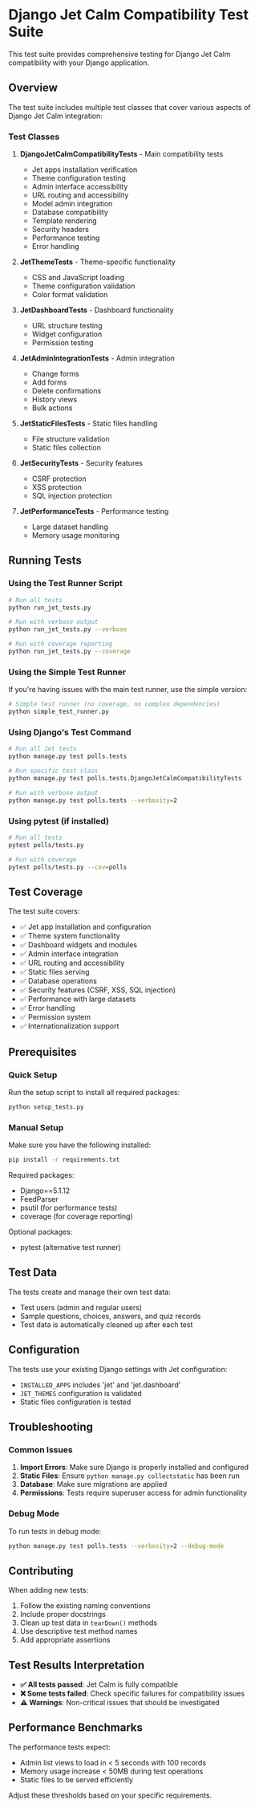 # Django Jet Calm Compatibility Test Suite

This test suite provides comprehensive testing for Django Jet Calm compatibility with your Django application.

## Overview

The test suite includes multiple test classes that cover various aspects of Django Jet Calm integration:

### Test Classes

1. **DjangoJetCalmCompatibilityTests** - Main compatibility tests

   - Jet apps installation verification
   - Theme configuration testing
   - Admin interface accessibility
   - URL routing and accessibility
   - Model admin integration
   - Database compatibility
   - Template rendering
   - Security headers
   - Performance testing
   - Error handling

2. **JetThemeTests** - Theme-specific functionality

   - CSS and JavaScript loading
   - Theme configuration validation
   - Color format validation

3. **JetDashboardTests** - Dashboard functionality

   - URL structure testing
   - Widget configuration
   - Permission testing

4. **JetAdminIntegrationTests** - Admin integration

   - Change forms
   - Add forms
   - Delete confirmations
   - History views
   - Bulk actions

5. **JetStaticFilesTests** - Static files handling

   - File structure validation
   - Static files collection

6. **JetSecurityTests** - Security features

   - CSRF protection
   - XSS protection
   - SQL injection protection

7. **JetPerformanceTests** - Performance testing
   - Large dataset handling
   - Memory usage monitoring

## Running Tests

### Using the Test Runner Script

```bash
# Run all tests
python run_jet_tests.py

# Run with verbose output
python run_jet_tests.py --verbose

# Run with coverage reporting
python run_jet_tests.py --coverage
```

### Using the Simple Test Runner

If you're having issues with the main test runner, use the simple version:

```bash
# Simple test runner (no coverage, no complex dependencies)
python simple_test_runner.py
```

### Using Django's Test Command

```bash
# Run all Jet tests
python manage.py test polls.tests

# Run specific test class
python manage.py test polls.tests.DjangoJetCalmCompatibilityTests

# Run with verbose output
python manage.py test polls.tests --verbosity=2
```

### Using pytest (if installed)

```bash
# Run all tests
pytest polls/tests.py

# Run with coverage
pytest polls/tests.py --cov=polls
```

## Test Coverage

The test suite covers:

- ✅ Jet app installation and configuration
- ✅ Theme system functionality
- ✅ Dashboard widgets and modules
- ✅ Admin interface integration
- ✅ URL routing and accessibility
- ✅ Static files serving
- ✅ Database operations
- ✅ Security features (CSRF, XSS, SQL injection)
- ✅ Performance with large datasets
- ✅ Error handling
- ✅ Permission system
- ✅ Internationalization support

## Prerequisites

### Quick Setup

Run the setup script to install all required packages:

```bash
python setup_tests.py
```

### Manual Setup

Make sure you have the following installed:

```bash
pip install -r requirements.txt
```

Required packages:

- Django==5.1.12
- FeedParser
- psutil (for performance tests)
- coverage (for coverage reporting)

Optional packages:

- pytest (alternative test runner)

## Test Data

The tests create and manage their own test data:

- Test users (admin and regular users)
- Sample questions, choices, answers, and quiz records
- Test data is automatically cleaned up after each test

## Configuration

The tests use your existing Django settings with Jet configuration:

- `INSTALLED_APPS` includes 'jet' and 'jet.dashboard'
- `JET_THEMES` configuration is validated
- Static files configuration is tested

## Troubleshooting

### Common Issues

1. **Import Errors**: Make sure Django is properly installed and configured
2. **Static Files**: Ensure `python manage.py collectstatic` has been run
3. **Database**: Make sure migrations are applied
4. **Permissions**: Tests require superuser access for admin functionality

### Debug Mode

To run tests in debug mode:

```bash
python manage.py test polls.tests --verbosity=2 --debug-mode
```

## Contributing

When adding new tests:

1. Follow the existing naming conventions
2. Include proper docstrings
3. Clean up test data in `tearDown()` methods
4. Use descriptive test method names
5. Add appropriate assertions

## Test Results Interpretation

- **✅ All tests passed**: Jet Calm is fully compatible
- **❌ Some tests failed**: Check specific failures for compatibility issues
- **⚠️ Warnings**: Non-critical issues that should be investigated

## Performance Benchmarks

The performance tests expect:

- Admin list views to load in < 5 seconds with 100 records
- Memory usage increase < 50MB during test operations
- Static files to be served efficiently

Adjust these thresholds based on your specific requirements.

